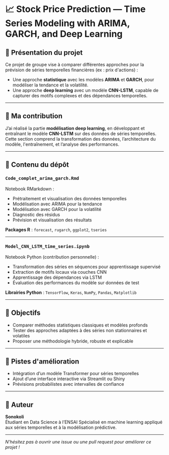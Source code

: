 # 📈 Stock Price Prediction — Time Series Modeling with ARIMA, GARCH, and Deep Learning

## 🧠 Présentation du projet

Ce projet de groupe vise à comparer différentes approches pour la prévision de séries temporelles financières (ex : prix d'actions) :

- Une approche **statistique** avec les modèles **ARIMA** et **GARCH**, pour modéliser la tendance et la volatilité.
- Une approche **deep learning** avec un modèle **CNN-LSTM**, capable de capturer des motifs complexes et des dépendances temporelles.

---

## 🧩 Ma contribution

J’ai réalisé la partie **modélisation deep learning**, en développant et entraînant le modèle **CNN-LSTM** sur des données de séries temporelles.  
Cette section comprend la transformation des données, l’architecture du modèle, l'entraînement, et l’analyse des performances.

---

## 📁 Contenu du dépôt

### `Code_complet_arima_garch.Rmd`

Notebook RMarkdown :

- Prétraitement et visualisation des données temporelles
- Modélisation avec ARIMA pour la tendance
- Modélisation avec GARCH pour la volatilité
- Diagnostic des résidus
- Prévision et visualisation des résultats

**Packages R** : `forecast`, `rugarch`, `ggplot2`, `tseries`

---

### `Model_CNN_LSTM_time_series.ipynb`

Notebook Python (contribution personnelle) :

- Transformation des séries en séquences pour apprentissage supervisé
- Extraction de motifs locaux via couches CNN
- Apprentissage des dépendances via LSTM
- Évaluation des performances du modèle sur données de test

**Librairies Python** : `TensorFlow`, `Keras`, `NumPy`, `Pandas`, `Matplotlib`

---

## 🎯 Objectifs

- Comparer méthodes statistiques classiques et modèles profonds
- Tester des approches adaptées à des séries non stationnaires et volatiles
- Proposer une méthodologie hybride, robuste et explicable

---

## 🚀 Pistes d'amélioration

- Intégration d’un modèle Transformer pour séries temporelles
- Ajout d’une interface interactive via Streamlit ou Shiny
- Prévisions probabilistes avec intervalles de confiance

---

## 👤 Auteur

**Sonokoli**  
Étudiant en Data Science à l’ENSAI
Spécialisé en machine learning appliqué aux séries temporelles et à la modélisation prédictive.

---

_N'hésitez pas à ouvrir une issue ou une pull request pour améliorer ce projet !_
